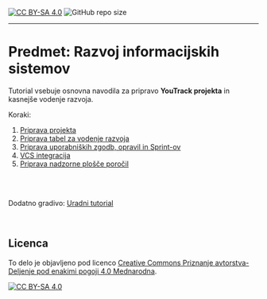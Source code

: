 [![CC BY-SA 4.0][cc-by-sa-shield]][cc-by-sa]
![GitHub repo size](https://img.shields.io/github/repo-size/lucijabrezocnik/YouTrack-tutorial)

---

# Predmet: Razvoj informacijskih sistemov

Tutorial vsebuje osnovna navodila za pripravo **YouTrack projekta** in kasnejše vodenje razvoja.

Koraki:
1. [Priprava projekta](PripravaProjekta.md)
2. [Priprava tabel za vodenje razvoja](AgileBoards.md)
3. [Priprava uporabniških zgodb, opravil in Sprint-ov](Issues.md)
4. [VCS integracija](VCSintegracija.md)
5. [Priprava nadzorne plošče poročil](Reports.md)

<br>
<br>

  Dodatno gradivo: [Uradni tutorial](https://www.jetbrains.com/youtrack)

<br>

## Licenca

To delo je objavljeno pod licenco
[Creative Commons Priznanje avtorstva-Deljenje pod enakimi pogoji 4.0 Mednarodna][cc-by-sa].

[![CC BY-SA 4.0][cc-by-sa-image]][cc-by-sa]

[cc-by-sa]: http://creativecommons.org/licenses/by-sa/4.0/
[cc-by-sa-image]: https://licensebuttons.net/l/by-sa/4.0/88x31.png
[cc-by-sa-shield]: https://img.shields.io/badge/License-CC%20BY--SA%204.0-lightgrey.svg
